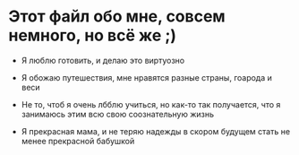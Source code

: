 # Этот файл обо мне, совсем немного, но всё же ;)

* Я люблю готовить, и делаю это виртуозно

* Я обожаю путешествия, мне нравятся разные страны, гоарода и веси

* Не то, чтоб я очень лбблю учиться, но как-то так получается, что я занимаюсь этим всю свою соознательную жизнь

* Я прекрасная мама, и не теряю надежды в скором будущем стать не менее прекрасной бабушкой




